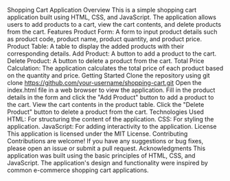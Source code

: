 Shopping Cart Application
Overview
This is a simple shopping cart application built using HTML, CSS, and JavaScript. The application allows users to add products to a cart, view the cart contents, and delete products from the cart.
Features
Product Form: A form to input product details such as product code, product name, product quantity, and product price.
Product Table: A table to display the added products with their corresponding details.
Add Product: A button to add a product to the cart.
Delete Product: A button to delete a product from the cart.
Total Price Calculation: The application calculates the total price of each product based on the quantity and price.
Getting Started
Clone the repository using git clone https://github.com/your-username/shopping-cart.git
Open the index.html file in a web browser to view the application.
Fill in the product details in the form and click the "Add Product" button to add a product to the cart.
View the cart contents in the product table.
Click the "Delete Product" button to delete a product from the cart.
Technologies Used
HTML: For structuring the content of the application.
CSS: For styling the application.
JavaScript: For adding interactivity to the application.
License
This application is licensed under the MIT License.
Contributing
Contributions are welcome! If you have any suggestions or bug fixes, please open an issue or submit a pull request.
Acknowledgments
This application was built using the basic principles of HTML, CSS, and JavaScript.
The application's design and functionality were inspired by common e-commerce shopping cart applications.
